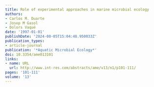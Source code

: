 ```yaml
---
title: Role of experimental approaches in marine microbial ecology
authors:
- Carlos M. Duarte
- Josep M Gasol
- Dolors Vaqué
date: '1997-01-01'
publishDate: '2024-08-05T15:04:48.950033Z'
publication_types:
- article-journal
publication: '*Aquatic Microbial Ecology*'
doi: 10.3354/ame013101
links:
- name: URL
  url: http://www.int-res.com/abstracts/ame/v13/n1/p101-111/
pages: '101-111'
volume: '13'
---
```

